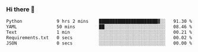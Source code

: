 ### Hi there 👋

<!--START_SECTION:waka-->

```txt
Python             9 hrs 2 mins    ██████████████████████▓░░   91.30 %
YAML               50 mins         ██░░░░░░░░░░░░░░░░░░░░░░░   08.46 %
Text               1 min           ░░░░░░░░░░░░░░░░░░░░░░░░░   00.21 %
Requirements.txt   0 secs          ░░░░░░░░░░░░░░░░░░░░░░░░░   00.02 %
JSON               0 secs          ░░░░░░░░░░░░░░░░░░░░░░░░░   00.00 %
```

<!--END_SECTION:waka-->

<!--
**Jonas-VanHaeken/Jonas-VanHaeken** is a ✨ _special_ ✨ repository because its `README.md` (this file) appears on your GitHub profile.

Here are some ideas to get you started:

- 🔭 I’m currently working on ...
- 🌱 I’m currently learning ...
- 👯 I’m looking to collaborate on ...
- 🤔 I’m looking for help with ...
- 💬 Ask me about ...
- 📫 How to reach me: ...
- 😄 Pronouns: ...
- ⚡ Fun fact: ...
-->
